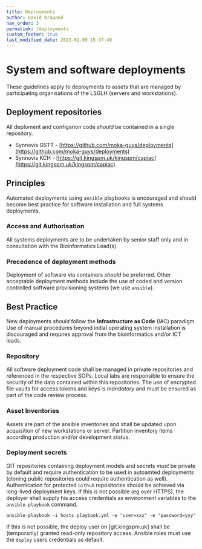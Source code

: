 ```yaml
---
title: Deployments
author: David Brawand
nav_order: 3
permalink: /deployments
custom_footer: true
last_modified_date: 2023-02-09 15:37:49
---
```

# System and software deployments

These guidelines apply to deployments to assets that are managed by participating organisations of the LSGLH (servers
and workstations).

## Deployment repositories

All deploment and configarion code _should_ be contained in a single repository.

- Synnovis GSTT - [https://github.com/moka-guys/deployments](https://github.com/moka-guys/deployments)
- Synnovis KCH - [https://git.kingspm.uk/kingspm/capiac](https://git.kingspm.uk/kingspm/capiac)

## Principles

Automated deployments using `ansible` playbooks is encouraged and should become best practice for software installation
and full systems deployments.

### Access and Authorisation

All systems deployments are to be undertaken by senior staff only and in consultation with the Bioinformatics Lead(s).

### Precedence of deployment methods

Deployment of software via containers _should_ be preferred. Other acceptable deployment methods include the use of
coded and version controlled software provisioning systems (we use `ansible`).

## Best Practice

New deployments _should_ follow the **Infrastructure as Code** (IAC) paradigm. Use of manual procedures beyond initial
operating system installation is discouraged and requires approval from the bioinformatics and/or ICT leads.

### Repository

All software deployment code shall be managed in private repositories and referenced in the respective SOPs. Local labs
are responsible to ensure the security of the data contained within this repositories. The use of encrypted file vaults
for access tokens and keys is _mandatory_ and must be ensured as part of the code review process.

### Asset Inventories

Assets are part of the ansible inventories and shall be updated upon acquisition of new workstations or server.
Partition inventory items according production and/or development status.

### Deployment secrets

GIT repositories containing deployment models and secrets _must_ be private by default and require authentication to be
used in autoamted deployments (cloning public repositories could require authentication as well). Authentication for
protected `Github` repositories should be achieved via long-lived deployment keys. If this is not possible (eg over
HTTPS), the deployer shall supply his access credentials as environment variables to the ``ansible-playbook`` command.

`ansible-playbook -i hosts playbook.yml -e "user=xxx" -e "password=yyy"`

If this is not possible, the deploy user on [git.kingspm.uk] shall be (temporarily) granted read-only repository
access. Ansible roles must use the ``deploy`` users credentials as default.
